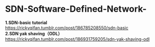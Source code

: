 # SDN-Software-Defined-Network-


**1.SDN-basic tutorial**
https://rickyqifan.tumblr.com/post/186785208550/sdn-basic
<br>
**2.SDN yak shaving（ODL）**
https://rickyqifan.tumblr.com/post/186931759205/sdn-yak-shaving-odl
